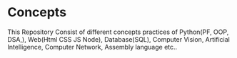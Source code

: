 # Concepts
This Repository Consist of different concepts practices of Python(PF, OOP, DSA,), Web(Html CSS JS Node), Database(SQL), Computer Vision, Artificial Intelligence, Computer Network, Assembly language etc..
